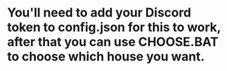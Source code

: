 # You'll need to add your Discord token to config.json for this to work, after that you can use CHOOSE.BAT to choose which house you want.
